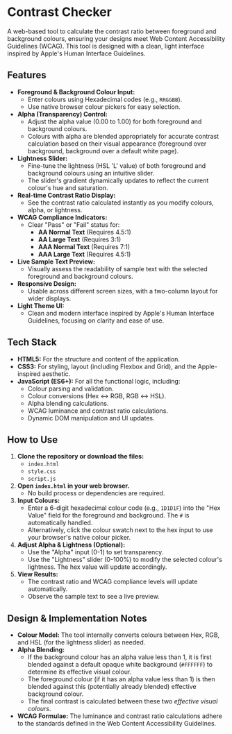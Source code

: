 # Contrast Checker

A web-based tool to calculate the contrast ratio between foreground and background colours, ensuring your designs meet Web Content Accessibility Guidelines (WCAG). This tool is designed with a clean, light interface inspired by Apple's Human Interface Guidelines.

## Features

* **Foreground & Background Colour Input:**
    * Enter colours using Hexadecimal codes (e.g., `RRGGBB`).
    * Use native browser colour pickers for easy selection.
* **Alpha (Transparency) Control:**
    * Adjust the alpha value (0.00 to 1.00) for both foreground and background colours.
    * Colours with alpha are blended appropriately for accurate contrast calculation based on their visual appearance (foreground over background, background over a default white page).
* **Lightness Slider:**
    * Fine-tune the lightness (HSL 'L' value) of both foreground and background colours using an intuitive slider.
    * The slider's gradient dynamically updates to reflect the current colour's hue and saturation.
* **Real-time Contrast Ratio Display:**
    * See the contrast ratio calculated instantly as you modify colours, alpha, or lightness.
* **WCAG Compliance Indicators:**
    * Clear "Pass" or "Fail" status for:
        * **AA Normal Text** (Requires 4.5:1)
        * **AA Large Text** (Requires 3:1)
        * **AAA Normal Text** (Requires 7:1)
        * **AAA Large Text** (Requires 4.5:1)
* **Live Sample Text Preview:**
    * Visually assess the readability of sample text with the selected foreground and background colours.
* **Responsive Design:**
    * Usable across different screen sizes, with a two-column layout for wider displays.
* **Light Theme UI:**
    * Clean and modern interface inspired by Apple's Human Interface Guidelines, focusing on clarity and ease of use.

## Tech Stack

* **HTML5:** For the structure and content of the application.
* **CSS3:** For styling, layout (including Flexbox and Grid), and the Apple-inspired aesthetic.
* **JavaScript (ES6+):** For all the functional logic, including:
    * Colour parsing and validation.
    * Colour conversions (Hex ↔ RGB, RGB ↔ HSL).
    * Alpha blending calculations.
    * WCAG luminance and contrast ratio calculations.
    * Dynamic DOM manipulation and UI updates.

## How to Use

1.  **Clone the repository or download the files:**
    * `index.html`
    * `style.css`
    * `script.js`
2.  **Open `index.html` in your web browser.**
    * No build process or dependencies are required.
3.  **Input Colours:**
    * Enter a 6-digit hexadecimal colour code (e.g., `1D1D1F`) into the "Hex Value" field for the foreground and background. The `#` is automatically handled.
    * Alternatively, click the colour swatch next to the hex input to use your browser's native colour picker.
4.  **Adjust Alpha & Lightness (Optional):**
    * Use the "Alpha" input (0-1) to set transparency.
    * Use the "Lightness" slider (0-100%) to modify the selected colour's lightness. The hex value will update accordingly.
5.  **View Results:**
    * The contrast ratio and WCAG compliance levels will update automatically.
    * Observe the sample text to see a live preview.

## Design & Implementation Notes

* **Colour Model:** The tool internally converts colours between Hex, RGB, and HSL (for the lightness slider) as needed.
* **Alpha Blending:**
    * If the background colour has an alpha value less than 1, it is first blended against a default opaque white background (`#FFFFFF`) to determine its effective visual colour.
    * The foreground colour (if it has an alpha value less than 1) is then blended against this (potentially already blended) effective background colour.
    * The final contrast is calculated between these two *effective visual colours*.
* **WCAG Formulae:** The luminance and contrast ratio calculations adhere to the standards defined in the Web Content Accessibility Guidelines.
